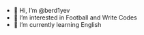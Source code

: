 - 👋 Hi, I’m @berd1yev
- 👀 I’m interested in Football and Write Codes
- 🌱 I’m currently learning English


<!---
berd1yev/berd1yev is a ✨ special ✨ repository because its `README.md` (this file) appears on your GitHub profile.
You can click the Preview link to take a look at your changes.
--->
